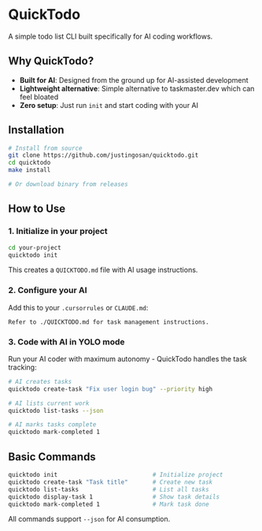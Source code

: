 # QuickTodo

A simple todo list CLI built specifically for AI coding workflows.

## Why QuickTodo?

- **Built for AI**: Designed from the ground up for AI-assisted development
- **Lightweight alternative**: Simple alternative to taskmaster.dev which can feel bloated
- **Zero setup**: Just run `init` and start coding with your AI

## Installation

```bash
# Install from source
git clone https://github.com/justingosan/quicktodo.git
cd quicktodo
make install

# Or download binary from releases
```

## How to Use

### 1. Initialize in your project
```bash
cd your-project
quicktodo init
```
This creates a `QUICKTODO.md` file with AI usage instructions.

### 2. Configure your AI
Add this to your `.cursorrules` or `CLAUDE.md`:
```
Refer to ./QUICKTODO.md for task management instructions.
```

### 3. Code with AI in YOLO mode
Run your AI coder with maximum autonomy - QuickTodo handles the task tracking:

```bash
# AI creates tasks
quicktodo create-task "Fix user login bug" --priority high

# AI lists current work
quicktodo list-tasks --json

# AI marks tasks complete
quicktodo mark-completed 1
```

## Basic Commands

```bash
quicktodo init                           # Initialize project
quicktodo create-task "Task title"       # Create new task
quicktodo list-tasks                     # List all tasks
quicktodo display-task 1                 # Show task details
quicktodo mark-completed 1               # Mark task done
```

All commands support `--json` for AI consumption.
